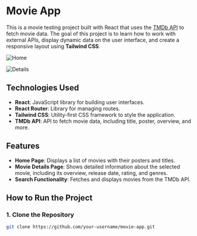 # Movie App

This is a movie testing project built with React that uses the [TMDb API](https://www.themoviedb.org/) to fetch movie data. The goal of this project is to learn how to work with external APIs, display dynamic data on the user interface, and create a responsive layout using **Tailwind CSS**.


![Home](https://firebasestorage.googleapis.com/v0/b/portifolio-42c64.appspot.com/o/Screenshot%202024-11-20%20at%2017.37.58.png?alt=media&token=8beb40f1-9c32-4b4c-9788-eb08f8f5d554) 
<!-- Example of a local image -->
![Details](https://firebasestorage.googleapis.com/v0/b/portifolio-42c64.appspot.com/o/Screenshot%202024-11-20%20at%2017.27.54.png?alt=media&token=0f3ad131-125a-4346-aae9-fc7e177ae3c4) <!-- Example of a local image -->
## Technologies Used

- **React**: JavaScript library for building user interfaces.
- **React Router**: Library for managing routes.
- **Tailwind CSS**: Utility-first CSS framework to style the application.
- **TMDb API**: API to fetch movie data, including title, poster, overview, and more.

## Features

- **Home Page**: Displays a list of movies with their posters and titles.
- **Movie Details Page**: Shows detailed information about the selected movie, including its overview, release date, rating, and genres.
- **Search Functionality**: Fetches and displays movies from the TMDb API.

## How to Run the Project

### 1. Clone the Repository

```bash
git clone https://github.com/your-username/movie-app.git
